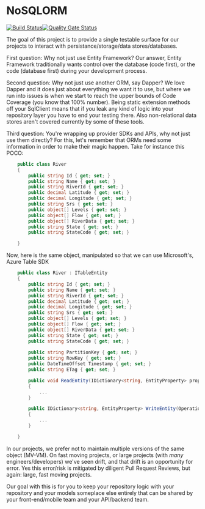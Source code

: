 # NoSQLORM

[![Build Status](https://dev.azure.com/badgerowluke/RelationalMapper/_apis/build/status/fatguyclimbs.NoSQLORM?branchName=master)](https://dev.azure.com/badgerowluke/RelationalMapper/_build/latest?definitionId=5?branchName=master)[![Quality Gate Status](https://sonarcloud.io/api/project_badges/measure?project=badgerowluke_NoSQLORM&metric=alert_status)](https://sonarcloud.io/dashboard?id=badgerowluke_NoSQLORM)

The goal of this project is to provide a single testable surface for our projects to interact with persistance/storage/data stores/databases.

First question: Why not just use Entity Framework? Our answer, Entity Framework traditionally wants control over the database (code first), or the code (database first) during your development process.

Second question: Why not just use another ORM, say Dapper? We love Dapper and it does just about everything we want it to use, but where we run into issues is when we start to reach the upper bounds of Code Coverage (you know that 100% number).  Being static extension methods off your SqlClient means that if you leak any kind of logic into your repository layer you have to end your testing there.  Also non-relational data stores aren't covered currently by some of these tools.

Third question: You're wrapping up provider SDKs and APIs, why not just use them directly? For this, let's remember that ORMs need some information in order to make their magic happen.  Take for instance this POCO:

```csharp
    public class River
    {
        public string Id { get; set; }
		public string Name { get; set; }
		public string RiverId { get; set; }
		public decimal Latitude { get; set; }
		public decimal Longitude { get; set; }
		public string Srs { get; set; }
        public object[] Levels { get; set; }
        public object[] Flow { get; set; }
        public object[] RiverData { get; set; }
        public string State { get; set; }
        public string StateCode { get; set; }

    }
```
Now, here is the same object, manipulated so that we can use Microsoft's, Azure Table SDK

```csharp
    public class River : ITableEntity
    {
        public string Id { get; set; }
		public string Name { get; set; }
		public string RiverId { get; set; }
		public decimal Latitude { get; set; }
		public decimal Longitude { get; set; }
		public string Srs { get; set; }
        public object[] Levels { get; set; }
        public object[] Flow { get; set; }
        public object[] RiverData { get; set; }
        public string State { get; set; }
        public string StateCode { get; set; }
        
        public string PartitionKey { get; set; }
        public string RowKey { get; set; }
        public DateTimeOffset Timestamp { get; set; }
        public string ETag { get; set; }

        public void ReadEntity(IDictionary<string, EntityProperty> properties, OperationContext operationContext)
        {
            ...
        }

        public IDictionary<string, EntityProperty> WriteEntity(OperationContext operationContext)
        {
            ...
        }

    }
```

In our projects, we prefer not to maintain multiple versions of the same object (MV-VM). On fast moving projects, or large projects (with _many_ engineers/developers) we've seen drift, and that drift is an opportunity for error.  Yes this error/risk is mitigated by diligent Pull Request Reviews, but again: large, fast moving projects.  

Our goal with this is for you to keep your repository logic with your repository and your models someplace else entirely that can be shared by your front-end/mobile team and your API/backend team.  

